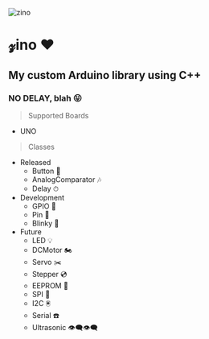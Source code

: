 ![zino](https://raw.githubusercontent.com/saleem-hadad/zino/master/zino.jpg)

# 𝔃ino ❤︎
## My custom Arduino library using C++
### NO DELAY, blah 😝

> Supported Boards

+ UNO

> Classes

- Released
  + Button 🔲
  + AnalogComparator 🎶
  + Delay ⏱
- Development
  + GPIO 🎹
  + Pin 📍
  + Blinky 🔮
- Future
  + LED 💡
  + DCMotor 🏍
  + Servo ✂️
  + Stepper 💿
  + EEPROM 💾
  + SPI 📲
  + I2C 🖲
  + Serial ☎️
  + Ultrasonic 👁‍🗨👁‍🗨
